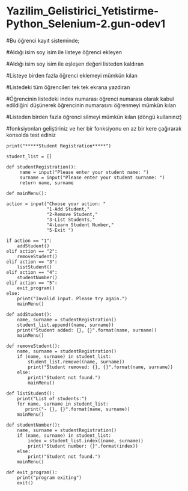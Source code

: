 # Yazilim_Gelistirici_Yetistirme-Python_Selenium-2.gun-odev1

#Bu öğrenci kayıt sisteminde;

#Aldığı isim soy isim ile listeye öğrenci ekleyen

#Aldığı isim soy isim ile eşleşen değeri listeden kaldıran

#Listeye birden fazla öğrenci eklemeyi mümkün kılan

#Listedeki tüm öğrencileri tek tek ekrana yazdıran

#Öğrencinin listedeki index numarası öğrenci numarası olarak kabul edildiğini düşünerek öğrencinin numarasını öğrenmeyi mümkün kılan

#Listeden birden fazla öğrenci silmeyi mümkün kılan (döngü kullanınız)

#fonksiyonları geliştiriniz ve her bir fonksiyonu en az bir kere çağırarak konsolda test ediniz



    print("*****Student Registration*****")

    student_list = []

    def studentRegistration():
         name = input("Please enter your student name: ")
         surname = input("Please enter your student surname: ")
         return name, surname
    
    def mainMenu():
    
    action = input("Choose your action: "
                   "1-Add Student,"
                   "2-Remove Student,"
                   "3-List Students,"
                   "4-Learn Student Number,"
                   "5-Exit ")

    if action == "1":
        addStudent()
    elif action == "2":
        removeStudent()
    elif action == "3":
        listStudent()
    elif action == "4":
        studentNumber()
    elif action == "5":
        exit_program()
    else:
        print("Invalid input. Please try again.")
        mainMenu()
    
    def addStudent():
        name, surname = studentRegistration()
        student_list.append((name, surname))
        print("Student added: {}, {}".format(name, surname))
        mainMenu()
    
    def removeStudent():
        name, surname = studentRegistration()
        if (name, surname) in student_list:
            student_list.remove((name, surname))
            print("Student removed: {}, {}".format(name, surname))
        else:
            print("Student not found.")
            mainMenu()

    def listStudent():
        print("List of students:")
        for name, surname in student_list:
           print("- {}, {}".format(name, surname))
        mainMenu()
    
    def studentNumber():
        name, surname = studentRegistration()
        if (name, surname) in student_list:
            index = student_list.index((name, surname))
            print("Student number: {}".format(index))
        else:
            print("Student not found.")
        mainMenu()

    def exit_program():
        print("program exiting")
        exit()
    
